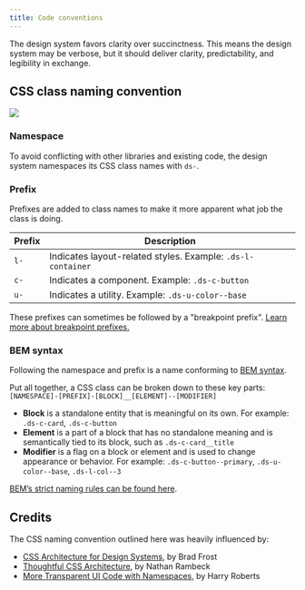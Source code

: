 ```yaml
---
title: Code conventions
---
```


The design system favors clarity over succinctness. This means the design system may be verbose, but it should deliver clarity, predictability, and legibility in exchange.

## CSS class naming convention

<img src="{{root}}/images/naming-convention.svg" class="ds-u-border--1" />

### Namespace

To avoid conflicting with other libraries and existing code, the design system namespaces its CSS class names with `ds-`.

### Prefix

Prefixes are added to class names to make it more apparent what job the class is doing.

| Prefix | Description                                                 |
| ------ | ----------------------------------------------------------- |
| `l-`   | Indicates layout-related styles. Example: `.ds-l-container` |
| `c-`   | Indicates a component. Example: `.ds-c-button`              |
| `u-`   | Indicates a utility. Example: `.ds-u-color--base`           |

These prefixes can sometimes be followed by a "breakpoint prefix". [Learn more about breakpoint prefixes.]({{root}}/guidelines/responsive/)

### BEM syntax

Following the namespace and prefix is a name conforming to [BEM syntax](http://getbem.com/introduction/).

Put all together, a CSS class can be broken down to these key parts: `[NAMESPACE]-[PREFIX]-[BLOCK]__[ELEMENT]--[MODIFIER]`

- **Block** is a standalone entity that is meaningful on its own. For example: `.ds-c-card`, `.ds-c-button`
- **Element** is a part of a block that has no standalone meaning and is semantically tied to its block, such as `.ds-c-card__title`
- **Modifier** is a flag on a block or element and is used to change appearance or behavior. For example: `.ds-c-button--primary`, `.ds-u-color--base`, `.ds-l-col--3`

[BEM’s strict naming rules can be found here](http://getbem.com/naming/).

## Credits

The CSS naming convention outlined here was heavily influenced by:

- [CSS Architecture for Design Systems](http://bradfrost.com/blog/post/css-architecture-for-design-systems/), by Brad Frost
- [Thoughtful CSS Architecture](https://seesparkbox.com/foundry/thoughtful_css_architecture), by Nathan Rambeck
- [More Transparent UI Code with Namespaces](https://csswizardry.com/2015/03/more-transparent-ui-code-with-namespaces/), by Harry Roberts
